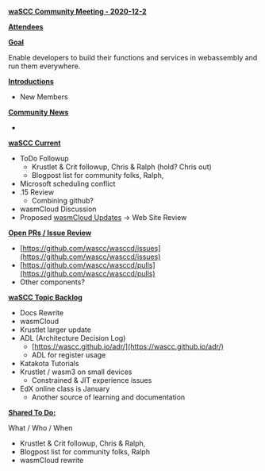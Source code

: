 **<span style="text-decoration:underline;">waSCC Community Meeting - 2020-12-2</span>**

**<span style="text-decoration:underline;">Attendees</span>**

**<span style="text-decoration:underline;">Goal</span>**

Enable developers to build their functions and services in webassembly and run them everywhere.

**<span style="text-decoration:underline;">Introductions</span>**



*   New Members

**<span style="text-decoration:underline;">Community News</span>**

-

**<span style="text-decoration:underline;">waSCC Current</span>**



*   ToDo Followup
    *   Krustlet & Crit followup, Chris & Ralph (hold? Chris out)
    *   Blogpost list for community folks, Ralph, 
*   Microsoft scheduling conflict
*   .15 Review
    *   Combining github?
*   wasmCloud Discussion
*   Proposed [wasmCloud Updates](https://docs.google.com/spreadsheets/d/10qULIn3xX0ek3jMMNabUQNynysaPGAjJBSAyQy4T1TI/edit?usp=drive_web&ouid=101371928835254145623) → Web Site Review

**<span style="text-decoration:underline;">Open PRs / Issue Review</span>**



*   [https://github.com/wascc/wasccd/issues](https://github.com/wascc/wasccd/issues)
*   [https://github.com/wascc/wasccd/pulls](https://github.com/wascc/wasccd/pulls)
*   Other components?

**<span style="text-decoration:underline;">waSCC Topic Backlog</span>**



*   Docs Rewrite
*   wasmCloud
*   Krustlet larger update
*   ADL (Architecture Decision Log)
    *   [https://wascc.github.io/adr/](https://wascc.github.io/adr/)
    *   ADL for register usage
*   Katakota Tutorials
*   Krustlet / wasm3 on small devices
    *   Constrained & JIT experience issues
*   EdX online class is January
    *   Another source of learning and documentation 

**<span style="text-decoration:underline;">Shared To Do:</span>**

What / Who / When



*   Krustlet & Crit followup, Chris & Ralph,
*   Blogpost list for community folks, Ralph
*   wasmCloud rewrite